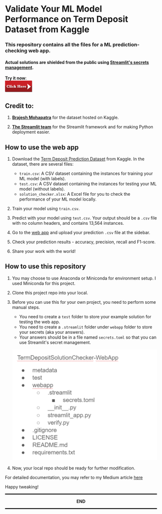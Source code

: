 # Validate Your ML Model Performance on Term Deposit Dataset from Kaggle

### This repository contains all the files for a ML prediction-checking web app.
#### Actual solutions are shielded from the public using [Streamlit's secrets management](https://docs.streamlit.io/en/stable/deploy_streamlit_app.html#secrets-management).

**Try it now**:\
<a href="https://share.streamlit.io/yuenherny/termdepositsolutionchecker-webapp/main/webapp/streamlit_app.py">
<img src="metadata/clickhere.png" width="90">
</a>

## Credit to:
1. [**Brajesh Mohapatra**](https://github.com/brajeshmohapatra) for the dataset hosted on Kaggle.

2. [**The Streamlit team**](https://streamlit.io/) for the Streamlit framework and for making Python deployment easier.

## How to use the web app

1. Download the [Term Deposit Prediction Dataset](https://www.kaggle.com/brajeshmohapatra/term-deposit-prediction-data-set)
from Kaggle. In the dataset, there are several files:
   - `train.csv`: A CSV dataset containing the instances for training your ML model (with labels).
   - `test.csv`: A CSV dataset containing the instances for testing your ML model (without labels).
   - `solution_checker.xlsx`: A Excel file for you to check the performance of your ML model locally.
    
2. Train your model using `train.csv`.

3. Predict with your model using `test.csv`. Your output should be a `.csv` file with no column headers, and contains 
   13,564 instances.
   
4. Go to the [web app](https://share.streamlit.io/yuenherny/termdepositsolutionchecker-webapp/main/webapp/streamlit_app.py)
and upload your prediction `.csv` file at the sidebar.
   
5. Check your prediction results - accuracy, precision, recall and F1-score.

6. Share your work with the world!

## How to use this repository

1. You may choose to use Anaconda or Miniconda for environment setup. I used Miniconda for this project.

2. Clone this project repo into your local.

3. Before you can use this for your own project, you need to perform some manual steps.

   - You need to create a `test` folder to store your example solution for testing the web app.
   - You need to create a `.streamlit` folder under `webapp` folder to store your secrets (aka your answers).
   - Your answers should be in a file named `secrets.toml` so that you can use Streamlit's secret management.
   
   <p align="center">
      <img src="metadata/TermDepoSol_ProjectStructure.png">
   </p>
   
4. Now, your local repo should be ready for further modification.

For detailed documentation, you may refer to my Medium 
article [here](https://yuenherny.medium.com/developing-a-ml-model-performance-validation-web-app-using-streamlit-97eb70d8d31)

Happy tweaking!

<hr style="border:1px solid"> </hr>
<p align="center">
   <b>END</b>
</p>
<hr style="border:1px solid"> </hr>